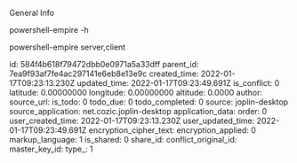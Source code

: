General Info

powershell-empire -h

powershell-empire server,client

id: 584f4b618f79472dbb0e0971a5a33dff
parent_id: 7ea9f93af7fe4ac297141e6eb8e13e9c
created_time: 2022-01-17T09:23:13.230Z
updated_time: 2022-01-17T09:23:49.691Z
is_conflict: 0
latitude: 0.00000000
longitude: 0.00000000
altitude: 0.0000
author: 
source_url: 
is_todo: 0
todo_due: 0
todo_completed: 0
source: joplin-desktop
source_application: net.cozic.joplin-desktop
application_data: 
order: 0
user_created_time: 2022-01-17T09:23:13.230Z
user_updated_time: 2022-01-17T09:23:49.691Z
encryption_cipher_text: 
encryption_applied: 0
markup_language: 1
is_shared: 0
share_id: 
conflict_original_id: 
master_key_id: 
type_: 1